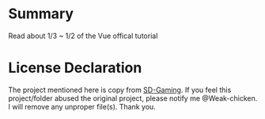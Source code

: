 # Summary

Read about 1/3 ~ 1/2 of the Vue offical tutorial

# License Declaration

The project mentioned here is copy from [SD-Gaming](https://github.com/SD-Gaming/Vue2.0_CNode.bbs). If you feel this project/folder abused the original project, please notify me @Weak-chicken. I will remove any unproper file(s). Thank you.
